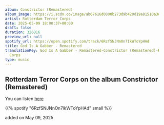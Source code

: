 ```yaml
---
album: Constrictor (Remastered)
album_image: https://i.scdn.co/image/ab67616d0000b273d9b420d19a81510a3dd265fa
artist: Rotterdam Terror Corps
date: 2025-05-09 18:00:37+00:00
draft: false
duration: 326816
preview_url: null
spotify_url: https://open.spotify.com/track/6RzfSNJNnOn7IkWToYpHAd
title: God Is A Gabber - Remastered
translationKey: God Is A Gabber - Remastered-Constrictor (Remastered)-Rotterdam Terror
  Corps
type: music
---
```



## Rotterdam Terror Corps on the album Constrictor (Remastered)

You can listen [here](https://open.spotify.com/track/6RzfSNJNnOn7IkWToYpHAd)

{{% spotify "6RzfSNJNnOn7IkWToYpHAd" small %}}

added on May 09, 2025